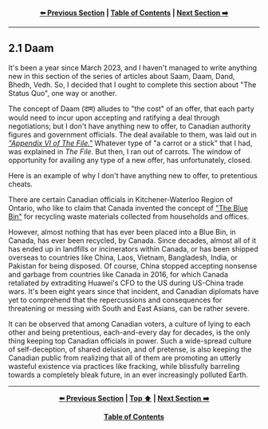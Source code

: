 <div align="center">
  
  **[:arrow_left: Previous Section][Prev] | [Table of Contents][TOC] | [Next Section :arrow_right:][Next]**
  
</div>

---

## 2.1 Daam

It's been a year since March 2023, and I haven't managed to write anything new in this section of the series of articles about Saam, Daam, Dand, Bhedh, Vedh. So, I decided that I ought to complete this section about "The Status Quo", one way or another. 

The concept of Daam (दाम) alludes to "the cost" of an offer, that each party would need to incur upon accepting and ratifying a deal through negotiations; but I don't have anything new to offer, to Canadian authority figures and government officials. The deal available to them, was laid out in [*"Appendix VI of The File."*](https://github.com/true-hindsight/grim-realities/blob/main/navigating-this-gitrepo.md#20-navigating-this-documentation) Whatever type of "a carrot or a stick" that I had, was explained in *The File.* But then, I ran out of carrots. The window of opportunity for availing any type of a new offer, has unfortunately, closed. 

Here is an example of why I don't have anything new to offer, to pretentious cheats. 

There are certain Canadian officials in Kitchener-Waterloo Region of Ontario, who like to claim that Canada invented the concept of ["The Blue Bin"](https://en.wikipedia.org/wiki/Blue_box_recycling_system) for recycling waste materials collected from households and offices. 

However, almost nothing that has ever been placed into a Blue Bin, in Canada, has ever been recycled, by Canada. Since decades, almost all of it has ended up in landfills or incinerators within Canada, or has been shipped overseas to countries like China, Laos, Vietnam, Bangladesh, India, or Pakistan for being disposed. Of course, China stopped accepting nonsense and garbage from countries like Canada in 2016, for which Canada retaliated by extraditing Huawei's CFO to the US during US-China trade wars. It's been eight years since that incident, and Canadian diplomats have yet to comprehend that the repercussions and consequences for threatening or messing with South and East Asians, can be rather severe. 

It can be observed that among Canadian voters, a culture of lying to each other and being pretentious, each-and-every day for decades, is the only thing keeping top Canadian officials in power. Such a wide-spread culture of self-deception, of shared delusion, and of pretense, is also keeping the Canadian public from realizing that all of them are promoting an utterly wasteful existence via practices like fracking, while blissfully barreling towards a completely bleak future, in an ever increasingly polluted Earth.  


---

<div align="center">
  
  **[:arrow_left: Previous Section][Prev] | [Top :arrow_up:][Top] | [Next Section :arrow_right:][Next]** 
  
  **[Table of Contents][TOC]**

  [Prev]: ./01-03.md
  [Top]: ./02-01.md#21-daam
  [Next]: ./02-02.md
  [TOC]: ../README.md#table-of-contents
  
</div>